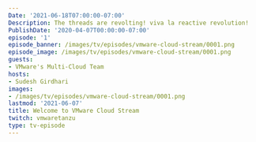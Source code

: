 ```yaml
---
Date: '2021-06-18T07:00:00-07:00'
Description: The threads are revolting! viva la reactive revolution!
PublishDate: '2020-04-07T00:00:00-07:00'
episode: '1'
episode_banner: /images/tv/episodes/vmware-cloud-stream/0001.png
episode_image: /images/tv/episodes/vmware-cloud-stream/0001.png
guests:
- VMware's Multi-Cloud Team
hosts:
- Sudesh Girdhari
images:
- /images/tv/episodes/vmware-cloud-stream/0001.png
lastmod: '2021-06-07'
title: Welcome to VMware Cloud Stream
twitch: vmwaretanzu
type: tv-episode
---
```


